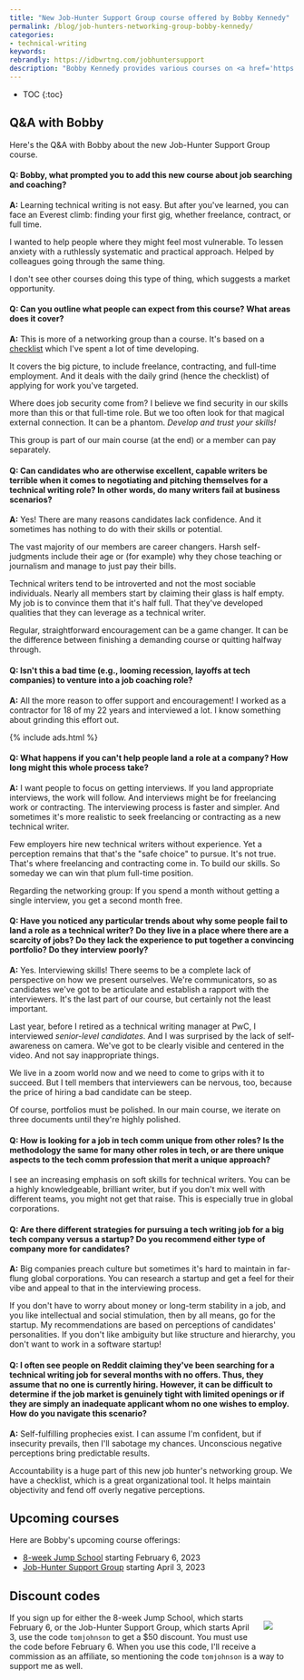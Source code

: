 ```yaml
---
title: "New Job-Hunter Support Group course offered by Bobby Kennedy"
permalink: /blog/job-hunters-networking-group-bobby-kennedy/
categories:
- technical-writing
keywords:
rebrandly: https://idbwrtng.com/jobhuntersupport
description: "Bobby Kennedy provides various courses on <a href='https://becometechnicalwriter.com/courses/'>becometechnicalwriter.com</a> to help people transition into technical writing. Previously, he mostly offered eight-week Jump School courses. Starting this spring, he's also offering a new, one-of-a-kind course called the <a href='https://becometechnicalwriter.com/courses/'>Job-Hunter Support Group</a>, which focuses on helping people find job openings for technical writers, prepare a resume and portfolio, and interview convincingly for the positions. The following is a Q&A with Bobby about the new course. (Note: This is a sponsored post.)"
---
```


* TOC
{:toc}

## Q&A with Bobby 

Here's the Q&A with Bobby about the new Job-Hunter Support Group course.

<h4> Q: Bobby, what prompted you to add this new course about job searching and coaching? </h4>

**A:** Learning technical writing is not easy. But after you've learned, you can face an Everest climb: finding your first gig, whether freelance, contract, or full time.

I wanted to help people where they might feel most vulnerable. To lessen anxiety with a ruthlessly systematic and practical approach. Helped by colleagues going through the same thing.

I don't see other courses doing this type of thing, which suggests a market opportunity.

<h4> Q: Can you outline what people can expect from this course? What areas does it cover? </h4>

**A:** This is more of a networking group than a course. It's based on a [checklist](https://becometechnicalwriter.com/jobchecklist/) which I've spent a lot of time developing.

It covers the big picture, to include freelance, contracting, and full-time employment. And it deals with the daily grind (hence the checklist) of applying for work you've targeted.

Where does job security come from? I believe we find security in our skills more than this or that full-time role. But we too often look for that magical external connection. It can be a phantom. _Develop and trust your skills!_

This group is part of our main course (at the end) or a member can pay separately.

<h4> Q: Can candidates who are otherwise excellent, capable writers be terrible when it comes to negotiating and pitching themselves for a technical writing role? In other words, do many writers fail at business scenarios? </h4>

**A:** Yes! There are many reasons candidates lack confidence. And it sometimes has nothing to do with their skills or potential.

The vast majority of our members are career changers. Harsh self-judgments include their age or (for example) why they chose teaching or journalism and manage to just pay their bills.

Technical writers tend to be introverted and not the most sociable individuals. Nearly all members start by claiming their glass is half empty. My job is to convince them that it's half full. That they've developed qualities that they can leverage as a technical writer.

Regular, straightforward encouragement can be a game changer. It can be the difference between finishing a demanding course or quitting halfway through.

<h4> Q: Isn't this a bad time (e.g., looming recession, layoffs at tech companies) to venture into a job coaching role? </h4>

**A:** All the more reason to offer support and encouragement! I worked as a contractor for 18 of my 22 years and interviewed a lot. I know something about grinding this effort out.

{% include ads.html %}

<h4> Q: What happens if you can't help people land a role at a company? How long might this whole process take? </h4>

**A:** I want people to focus on getting interviews. If you land appropriate interviews, the work will follow. And interviews might be for freelancing work or contracting. The interviewing process is faster and simpler. And sometimes it's more realistic to seek freelancing or contracting as a new technical writer.

Few employers hire new technical writers without experience. Yet a perception remains that that's the "safe choice" to pursue. It's not true. That's where freelancing and contracting come in. To build our skills. So someday we can win that plum full-time position.

Regarding the networking group: If you spend a month without getting a single interview, you get a second month free.

<h4> Q: Have you noticed any particular trends about why some people fail to land a role as a technical writer? Do they live in a place where there are a scarcity of jobs? Do they lack the experience to put together a convincing portfolio? Do they interview poorly? </h4>

**A:** Yes. Interviewing skills! There seems to be a complete lack of perspective on how we present ourselves. We're communicators, so as candidates we've got to be articulate and establish a rapport with the interviewers. It's the last part of our course, but certainly not the least important.

Last year, before I retired as a technical writing manager at PwC, I interviewed _senior-level candidates_. And I was surprised by the lack of self-awareness on camera. We've got to be clearly visible and centered in the video. And not say inappropriate things.

We live in a zoom world now and we need to come to grips with it to succeed. But I tell members that interviewers can be nervous, too, because the price of hiring a bad candidate can be steep.

Of course, portfolios must be polished. In our main course, we iterate on three documents until they're highly polished.

<h4> Q: How is looking for a job in tech comm unique from other roles? Is the methodology the same for many other roles in tech, or are there unique aspects to the tech comm profession that merit a unique approach?</h4>

I see an increasing emphasis on soft skills for technical writers. You can be a highly knowledgeable, brilliant writer, but if you don't mix well with different teams, you might not get that raise. This is especially true in global corporations. 

<h4> Q: Are there different strategies for pursuing a tech writing job for a big tech company versus a startup? Do you recommend either type of company more for candidates? </h4>

**A:** Big companies preach culture but sometimes it's hard to maintain in far-flung global corporations. You can research a startup and get a feel for their vibe and appeal to that in the interviewing process.

If you don't have to worry about money or long-term stability in a job, and you like intellectual and social stimulation, then by all means, go for the startup. My recommendations are based on perceptions of candidates' personalities. If you don't like ambiguity but like structure and hierarchy, you don't want to work in a software startup!

<h4> Q: I often see people on Reddit claiming they've been searching for a technical writing job for several months with no offers. Thus, they assume that no one is currently hiring. However, it can be difficult to determine if the job market is genuinely tight with limited openings or if they are simply an inadequate applicant whom no one wishes to employ. How do you navigate this scenario? </h4>

**A:** Self-fulfilling prophecies exist. I can assume I'm confident, but if insecurity prevails, then I'll sabotage my chances. Unconscious negative perceptions bring predictable results.

Accountability is a huge part of this new job hunter's networking group. We have a checklist, which is a great organizational tool. It helps maintain objectivity and fend off overly negative perceptions.

## Upcoming courses

Here are Bobby's upcoming course offerings:

* [8-week Jump School](https://becometechnicalwriter.com/courses/) starting February 6, 2023
* [Job-Hunter Support Group](https://becometechnicalwriter.com/courses/) starting April 3, 2023

## Discount codes

<figure style="margin-left: 15px; float: right"><a href="https://becometechnicalwriter.com/courses/"><img style="max-width: 175px" src="https://cfb.rabbitloader.xyz/axrhlqj7/rls.t-nw-a28/wp-content/uploads/2023/01/8-Week-Jump-School-Image.png"></a></figure> 

If you sign up for either the 8-week Jump School, which starts February 6, or the Job-Hunter Support Group, which starts April 3, use the code `tomjohnson` to get a $50 discount. You must use the code before February 6. When you use this code, I'll receive a commission as an affiliate, so mentioning the code `tomjohnson` is a way to support me as well.
